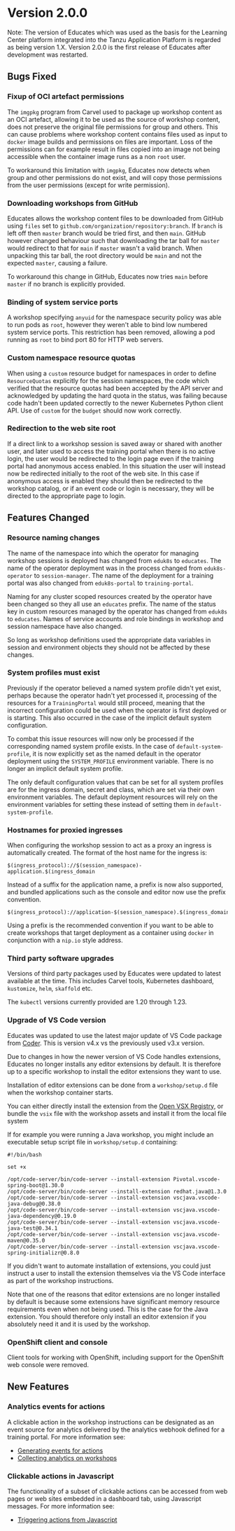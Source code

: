 Version 2.0.0
=============

Note: The version of Educates which was used as the basis for the Learning Center platform integrated into the Tanzu Application Platform is regarded as being version 1.X. Version 2.0.0 is the first release of Educates after development was restarted.

Bugs Fixed
----------

### Fixup of OCI artefact permissions

The `imgpkg` program from Carvel used to package up workshop content as an OCI artefact, allowing it to be used as the source of workshop content, does not preserve the original file permissions for group and others. This can cause problems where workshop content contains files used as input to `docker` image builds and permissions on files are important. Loss of the permissions can for example result in files copied into an image not being accessible when the container image runs as a non `root` user.

To workaround this limitation with `imgpkg`, Educates now detects when group and other permissions do not exist, and will copy those permissions from the user permissions (except for write permission).

### Downloading workshops from GitHub

Educates allows the workshop content files to be downloaded from GitHub using `files` set to `github.com/organization/repository:branch`. If `branch` is left off then `master` branch would be tried first, and then `main`. GitHub however changed behaviour such that downloading the tar ball for `master` would redirect to that for `main` if `master` wasn't a valid branch. When unpacking this tar ball, the root directory would be `main` and not the expected `master`, causing a failure.

To workaround this change in GitHub, Educates now tries `main` before `master` if no branch is explicitly provided.

### Binding of system service ports

A workshop specifying `anyuid` for the namespace security policy was able to run pods as `root`, however they weren't able to bind low numbered system service ports. This restriction has been removed, allowing a pod running as `root` to bind port 80 for HTTP web servers.

### Custom namespace resource quotas

When using a `custom` resource budget for namespaces in order to define `ResourceQuotas` explicitly for the session namespaces, the code which verified that the resource quotas had been accepted by the API server and acknowledged by updating the hard quota in the status, was failing because code hadn't been updated correctly to the newer Kubernetes Python client API. Use of `custom` for the `budget` should now work correctly.

### Redirection to the web site root

If a direct link to a workshop session is saved away or shared with another user, and later used to access the training portal when there is no active login, the user would be redirected to the login page even if the training portal had anonymous access enabled. In this situation the user will instead now be redirected initially to the root of the web site. In this case if anonymous access is enabled they should then be redirected to the workshop catalog, or if an event code or login is necessary, they will be directed to the appropriate page to login.

Features Changed
----------------

### Resource naming changes

The name of the namespace into which the operator for managing workshop sessions is deployed has changed from `eduk8s` to `educates`. The name of the operator deployment was in the process changed from `eduk8s-operator` to `session-manager`. The name of the deployment for a training portal was also changed from `eduk8s-portal` to `training-portal`.

Naming for any cluster scoped resources created by the operator have been changed so they all use an `educates` prefix. The name of the status key in custom resources managed by the operator has changed from `eduk8s` to `educates`. Names of service accounts and role bindings in workshop and session namespace have also changed.

So long as workshop definitions used the appropriate data variables in session and environment objects they should not be affected by these changes.
### System profiles must exist

Previously if the operator believed a named system profile didn't yet exist, perhaps because the operator hadn't yet processed it, processing of the resources for a `TrainingPortal` would still proceed, meaning that the incorrect configuration could be used when the operator is first deployed or is starting. This also occurred in the case of the implicit default system configuration.

To combat this issue resources will now only be processed if the corresponding named system profile exists. In the case of `default-system-profile`, it is now explicitly set as the named default in the operator deployment using the `SYSTEM_PROFILE` environment variable. There is no longer an implicit default system profile.

The only default configuration values that can be set for all system profiles are for the ingress domain, secret and class, which are set via their own environment variables. The default deployment resources will rely on the environment variables for setting these instead of setting them in `default-system-profile`.

### Hostnames for proxied ingresses

When configuring the workshop session to act as a proxy an ingress is automatically created. The format of the host name for the ingress is:

```
$(ingress_protocol)://$(session_namespace)-application.$(ingress_domain
```

Instead of a suffix for the application name, a prefix is now also supported, and bundled applications such as the console and editor now use the prefix convention.

```
$(ingress_protocol)://application-$(session_namespace).$(ingress_domain
```

Using a prefix is the recommended convention if you want to be able to create workshops that target deployment as a container using `docker` in conjunction with a `nip.io` style address.

### Third party software upgrades

Versions of third party packages used by Educates were updated to latest available at the time. This includes Carvel tools, Kubernetes dashboard, `kustomize`, `helm`, `skaffold` etc.

The `kubectl` versions currently provided are 1.20 through 1.23.

### Upgrade of VS Code version

Educates was updated to use the latest major update of VS Code package from [Coder](https://github.com/coder/code-server). This is version v4.x vs the previously used v3.x version.

Due to changes in how the newer version of VS Code handles extensions, Educates no longer installs any editor extensions by default. It is therefore up to a specific workshop to install the editor extensions they want to use.

Installation of editor extensions can be done from a `workshop/setup.d` file when the workshop container starts.

You can either directly install the extension from the [Open VSX Registry](https://open-vsx.org/), or bundle the `vsix` file with the workshop assets and install it from the local file system

If for example you were running a Java workshop, you might include an executable setup script file in `workshop/setup.d` containing:

```
#!/bin/bash

set +x

/opt/code-server/bin/code-server --install-extension Pivotal.vscode-spring-boot@1.30.0
/opt/code-server/bin/code-server --install-extension redhat.java@1.3.0
/opt/code-server/bin/code-server --install-extension vscjava.vscode-java-debug@0.38.0
/opt/code-server/bin/code-server --install-extension vscjava.vscode-java-dependency@0.19.0
/opt/code-server/bin/code-server --install-extension vscjava.vscode-java-test@0.34.1
/opt/code-server/bin/code-server --install-extension vscjava.vscode-maven@0.35.0
/opt/code-server/bin/code-server --install-extension vscjava.vscode-spring-initializr@0.8.0
```

If you didn't want to automate installation of extensions, you could just instruct a user to install the extension themselves via the VS Code interface as part of the workshop instructions.

Note that one of the reasons that editor extensions are no longer installed by default is because some extensions have significant memory resource requirements even when not being used. This is the case for the Java extension. You should therefore only install an editor extension if you absolutely need it and it is used by the workshop.

### OpenShift client and console

Client tools for working with OpenShift, including support for the OpenShift web console were removed.

New Features
------------

### Analytics events for actions

A clickable action in the workshop instructions can be designated as an event source for analytics delivered by the analytics webhook defined for a training portal. For more information see:

* [Generating events for actions](generating-events-for-actions)
* [Collecting analytics on workshops](collecting-analytics-on-workshops)

### Clickable actions in Javascript

The functionality of a subset of clickable actions can be accessed from web pages or web sites embedded in a dashboard tab, using Javascript messages. For more information see:

* [Triggering actions from Javascript](triggering-actions-from-javascript)
